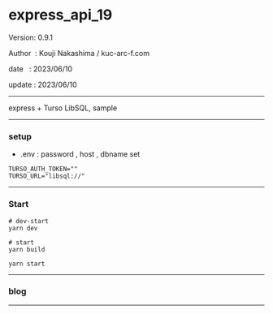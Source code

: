 ﻿# express_api_19

 Version: 0.9.1

 Author  : Kouji Nakashima / kuc-arc-f.com

 date   : 2023/06/10

 update : 2023/06/10  

***

express + Turso LibSQL, sample

***
### setup

* .env : password , host , dbname set

```
TURSO_AUTH_TOKEN=""
TURSO_URL="libsql://"
```

***
### Start

```
# dev-start
yarn dev

# start
yarn build

yarn start

```
***
### blog

***

